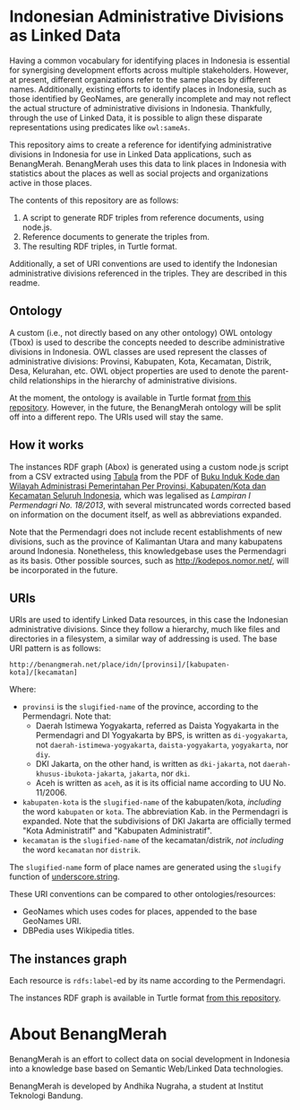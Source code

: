 # Indonesian Administrative Divisions as Linked Data

Having a common vocabulary for identifying places in Indonesia is essential for synergising development efforts across multiple stakeholders. However, at present, different organizations refer to the same places by different names. Additionally, existing efforts to identify places in Indonesia, such as those identified by GeoNames, are generally incomplete and may not reflect the actual structure of administrative divisions in Indonesia. Thankfully, through the use of Linked Data, it is possible to align these disparate representations using predicates like `owl:sameAs`.

This repository aims to create a reference for identifying administrative divisions in Indonesia for use in Linked Data applications, such as BenangMerah. BenangMerah uses this data to link places in Indonesia with statistics about the places as well as social projects and organizations active in those places.

The contents of this repository are as follows:

1. A script to generate RDF triples from reference documents, using node.js.
2. Reference documents to generate the triples from.
3. The resulting RDF triples, in Turtle format.

Additionally, a set of URI conventions are used to identify the Indonesian administrative divisions referenced in the triples. They are described in this readme.

## Ontology

A custom (i.e., not directly based on any other ontology) OWL ontology (Tbox) is used to describe the concepts needed to describe administrative divisions in Indonesia. OWL classes are used represent the classes of administrative divisions: Provinsi, Kabupaten, Kota, Kecamatan, Distrik, Desa, Kelurahan, etc. OWL object properties are used to denote the parent-child relationships in the hierarchy of administrative divisions.

At the moment, the ontology is available in Turtle format [from this repository](https://raw.githubusercontent.com/benangmerah/wilayah/master/ontology.ttl). However, in the future, the BenangMerah ontology will be split off into a different repo. The URIs used will stay the same.

## How it works

The instances RDF graph (Abox) is generated using a custom node.js script from a CSV extracted using [Tabula](http://tabula.nerdpower.org/) from the PDF of [Buku Induk Kode dan Wilayah Administrasi Pemerintahan Per Provinsi, Kabupaten/Kota dan Kecamatan Seluruh Indonesia](http://www.kemendagri.go.id/pages/data-wilayah), which was legalised as _Lampiran I Permendagri No. 18/2013_, with several mistruncated words corrected based on information on the document itself, as well as abbreviations expanded.

Note that the Permendagri does not include recent establishments of new divisions, such as the province of Kalimantan Utara and many kabupatens around Indonesia. Nonetheless, this knowledgebase uses the Permendagri as its basis. Other possible sources, such as <http://kodepos.nomor.net/>, will be incorporated in the future.

## URIs

URIs are used to identify Linked Data resources, in this case the Indonesian administrative divisions. Since they follow a hierarchy, much like files and directories in a filesystem, a similar way of addressing is used. The base URI pattern is as follows:

```
http://benangmerah.net/place/idn/[provinsi]/[kabupaten-kota]/[kecamatan]
```

Where:
* `provinsi` is the `slugified-name` of the province, according to the Permendagri. Note that:
  * Daerah Istimewa Yogyakarta, referred as Daista Yogyakarta in the Permendagri and DI Yogyakarta by BPS, is written as `di-yogyakarta`, not `daerah-istimewa-yogyakarta`, `daista-yogyakarta`, `yogyakarta`, nor `diy`.
  * DKI Jakarta, on the other hand, is written as `dki-jakarta`, not `daerah-khusus-ibukota-jakarta`, `jakarta`, nor `dki`.
  * Aceh is written as `aceh`, as it is its official name according to UU No. 11/2006.
* `kabupaten-kota` is the `slugified-name` of the kabupaten/kota, _including_ the word `kabupaten` or `kota`. The abbreviation Kab. in the Permendagri is expanded. Note that the subdivisions of DKI Jakarta are officially termed "Kota Administratif" and "Kabupaten Administratif".
* `kecamatan` is the `slugified-name` of the kecamatan/distrik, _not including_ the word `kecamatan` nor `distrik`.

The `slugified-name` form of place names are generated using the `slugify` function of [underscore.string](https://github.com/epeli/underscore.string).

These URI conventions can be compared to other ontologies/resources:
* GeoNames which uses codes for places, appended to the base GeoNames URI.
* DBPedia uses Wikipedia titles.

## The instances graph

Each resource is `rdfs:label`-ed by its name according to the Permendagri.

The instances RDF graph is available in Turtle format [from this repository](https://raw.githubusercontent.com/benangmerah/wilayah/master/instances.ttl).

# About BenangMerah

BenangMerah is an effort to collect data on social development in Indonesia into a knowledge base based on Semantic Web/Linked Data technologies.

BenangMerah is developed by Andhika Nugraha, a student at Institut Teknologi Bandung.